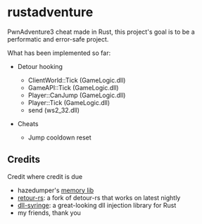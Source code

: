 # rustadventure

PwnAdventure3 cheat made in Rust, this project's goal is to be a performatic and error-safe project.

What has been implemented so far:

- Detour hooking
  - ClientWorld::Tick (GameLogic.dll)
  - GameAPI::Tick (GameLogic.dll)
  - Player::CanJump (GameLogic.dll)
  - Player::Tick (GameLogic.dll)
  - send (ws2_32.dll)

- Cheats
  - Jump cooldown reset

## Credits

Credit where credit is due

- hazedumper's [memory lib](https://github.com/frk1/hazedumper-rs)
- [retour-rs](https://github.com/Hpmason/retour-rs): a fork of detour-rs that works on latest nightly
- [dll-syringe](https://github.com/OpenByteDev/dll-syringe): a great-looking dll injection library for Rust
- my friends, thank you
